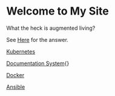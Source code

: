 # Welcome to My Site

What the heck is augmented living?

See [Here](AugmentedLiving.md) for the answer.

[Kubernetes](Kubernetes)

[Documentation System](Documentation/){}

[Docker](Docker/index.md)

[Ansible](Ansible)

